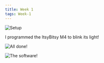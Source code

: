 ```yaml
---
title: Week 1
tags: Week-1
---
```


![Setup](https://i.ibb.co/wKNdNfk/2.jpg)

I programmed the ItsyBitsy M4 to blink its light!

![All done!](https://i.ibb.co/X3CvQWf/7.jpg)

![The software!](https://i.ibb.co/v1VCQyx/Screen-Shot-2020-02-04-at-3-24-12-PM.png)
